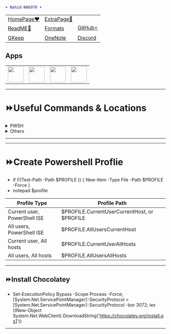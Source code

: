 ```diff
+ Nahid-NA6970 +
```





<table>
  <tr>
    <td><a href="https://nahid6970.github.io/ms2/1">HomePage❤️</a></td>
    <td><a href="https://nahid6970.github.io/ms2/2">ExtraPage💓</a></td>
  </tr>
<tr>
<!--ReadME🎯--><td><a href="/README.md">ReadME🎯</a></td>
<!--Formats--><td><a href="/asset/formats.md">Formats</a></td>
<!--GitHub⭐--><td><a href="https://github.com/nahid6970?tab=stars">GitHub⭐</a></td>
</tr>
<tr>
<!--GKeep--><td><a href="https://keep.google.com">GKeep</a></td>
<!--OneNote--><td><a href="https://www.onenote.com/">OneNote</a></td>
<!--Discord--><td><a href="https://discord.com/channels/@me">Discord</a></td>
</tr>
</table>

## Apps
<table>
<tr>
<!--PC-Apps--><td><a href="/asset/pcapps.md"><img src="https://cdn-icons-png.flaticon.com/512/1865/1865273.png" width="50" height="50"></a></td>
<!--Android-Apps--><td><a href="/asset/linked/androidapps.md"><img src="https://www.computerhope.com/jargon/a/android.png" width="50" height="50"></a></td>
<!--VScode--><td><a href="https://vscode.dev/"><img src="https://upload.wikimedia.org/wikipedia/commons/thumb/9/9a/Visual_Studio_Code_1.35_icon.svg/2048px-Visual_Studio_Code_1.35_icon.svg.png" width="50" height="50"></a></td>
<!--Excel--><td><a href="https://1drv.ms/x/s!AhXBwvpMC1Pagc4mbx4e1Y0tWrci5A?e=iVa0YV"><img src="https://upload.wikimedia.org/wikipedia/commons/thumb/7/73/Microsoft_Excel_2013-2019_logo.svg/1200px-Microsoft_Excel_2013-2019_logo.svg.png" width="50" height="50"></a></td>
</tr>
</table>


--------------------------------------------------------------------------------------------------------------------------------------------------------------
# ⏩Useful Commands & Locations
<details><summary>PWSH</summary>

- Set-ExecutionPo1icy -ExecutionPo1icy Bypass -Scope Process
- pwsh.exe -command "command" /or/ pwsh.exe -c command
- pwsh -c pause | command  [not to close window ]
- Copy-Item -Path "path" -Destination "path" -Force
- powershell.exe -ExecutionPolicy Unrestricted -NoLogo -File "$(FULL_CURRENT_PATH)"  -NoExit
- Measure-Command {pwsh-command} #(time takes to run command)
- Get-Process
  - Get-Process | Where-Object { $_.Name -like "*$partialName*" }
  - Get-Process [[-Name] <string[]>] [-Module] [-FileVersionInfo] [<CommonParameters>]
  - Get-Process [[-Name] <string[]>] -IncludeUserName [<CommonParameters>]
  - Get-Process -Id <int[]> [-Module] [-FileVersionInfo] [<CommonParameters>]
  - Get-Process -Id <int[]> -IncludeUserName [<CommonParameters>]
  - Get-Process -InputObject <Process[]> [-Module] [-FileVersionInfo] [<CommonParameters>]
  - Get-Process -InputObject <Process[]> -IncludeUserName [<CommonParameters>]
- Start-Process
  - Start-Process pwsh -Verb runAs
  - Start-Process appname -Verb runAs
  - Start-Process [-FilePath] <string> [[-ArgumentList] <string[]>] [-Credential <pscredential>] [-WorkingDirectory <string>] [-LoadUserProfile] [-NoNewWindow] [-PassThru] [-RedirectStandardError <string>] [-RedirectStandardInput <string>] [-RedirectStandardOutput <string>] [-WindowStyle <ProcessWindowStyle>] [-Wait] [-UseNewEnvironment] [-WhatIf] [-Confirm] [<CommonParameters>]
  - Start-Process [-FilePath] <string> [[-ArgumentList] <string[]>] [-WorkingDirectory <string>] [-PassThru] [-Verb <string>] [-WindowStyle <ProcessWindowStyle>] [-Wait] [-WhatIf] [-Confirm] [<CommonParameters>]
- Stop-Process
  - Stop-Process -Name AutoHotkeyU64
  - Stop-Process [-Id] <int[]> [-PassThru] [-Force] [-WhatIf] [-Confirm] [<CommonParameters>]
  - Stop-Process -Name <string[]> [-PassThru] [-Force] [-WhatIf] [-Confirm] [<CommonParameters>]
  - Stop-Process [-InputObject] <Process[]> [-PassThru] [-Force] [-WhatIf] [-Confirm] [<CommonParameters>]
- mklink
  - mklink "fake" "main" #[cmd]
  - New-Item -ItemType HardLink -Path "fake" -Target "main" #[pwsh]
  - New-Item -ItemType SymbolicLink -Path "fake" -Target "main" -Force #[pwsh]
  
  </details>
<details><summary>Others</summary>

- rclone config paths
- Location-Related
- C:\Users\nahid\AppData\Roaming\Microsoft\Windows\SendTo
- Computer\HKEY_LOCAL_MACHINE\SOFTWARE\Microsoft\Windows\CurrentVersion\Run
</details>

--------------------------------------------------------------------------------------------------------------------------------------------------------------
--------------------------------------------------------------------------------------------------------------------------------------------------------------
# ⏩Create Powershell Proflie
- if (!(Test-Path -Path $PROFILE )) { New-Item -Type File -Path $PROFILE -Force }  
- notepad $profile

|         Profile Type         |                 Profile Path                 |
| ---------------------------- | -------------------------------------------- |
| Current user, PowerShell ISE | $PROFILE.CurrentUserCurrentHost, or $PROFILE |
| All users, PowerShell ISE    | $PROFILE.AllUsersCurrentHost                 |
| Current user, All hosts      | $PROFILE.CurrentUserAllHosts                 |
| All users, All hosts         | $PROFILE.AllUsersAllHosts                    |

---
## ⏩Install Chocolatey
- Set-ExecutionPolicy Bypass -Scope Process -Force; [System.Net.ServicePointManager]::SecurityProtocol = [System.Net.ServicePointManager]::SecurityProtocol -bor 3072; iex ((New-Object System.Net.WebClient).DownloadString('https://chocolatey.org/install.ps1'))

---

